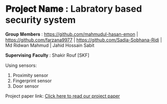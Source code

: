 # 𝐏𝐫𝐨𝐣𝐞𝐜𝐭 𝐍𝐚𝐦𝐞 : Labratory based security system

𝐆𝐫𝐨𝐮𝐩 𝐌𝐞𝐦𝐛𝐞𝐫𝐬 : https://github.com/mahmudul-hasan-emon | https://github.com/farzana9977 | https://github.com/Sadia-Sobhana-Ridi | Md Ridwan Mahmud | Jahid Hossain Sabit

𝐒𝐮𝐩𝐞𝐫𝐯𝐢𝐬𝐢𝐧𝐠 𝐅𝐚𝐜𝐮𝐥𝐭𝐲 : Shakir Rouf [SKF]

Using sensors:
1. Proximity sensor
2. Fingerprint sensor
3. Door sensor

Project paper link: [Click here to read our project paper](https://github.com/mahmudul-hasan-emon/BRACU-CSE360-Computer_Interfacing/files/7874276/18301279-19101097-19101098-19101104-19101344_07.pdf)
